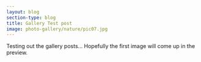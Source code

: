 ```yaml
---
layout: blog
section-type: blog
title: Gallery Test post
image: photo-gallery/nature/pic07.jpg
---
```


Testing out the gallery posts...
Hopefully the first image will come up in the preview.
